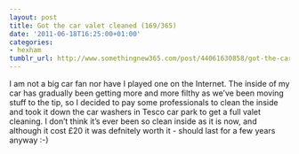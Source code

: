```yaml
---
layout: post
title: Got the car valet cleaned (169/365)
date: '2011-06-18T16:25:00+01:00'
categories:
- hexham
tumblr_url: http://www.somethingnew365.com/post/44061630858/got-the-car-valet-cleaned-169365
---
```

I am not a big car fan nor have I played one on the Internet.
The inside of my car has gradually been getting more and more filthy as we’ve been moving stuff to the tip, so I decided to pay some professionals to clean the inside and took it down the car washers in Tesco car park to get a full valet cleaning.
I don’t think it’s ever been so clean inside as it is now, and although it cost £20 it was defnitely worth it - should last for a few years anyway :-)
